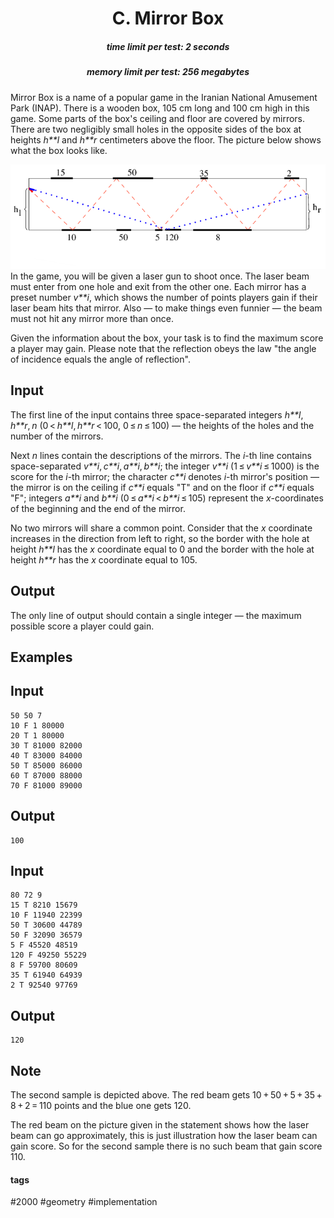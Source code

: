 <h1 style='text-align: center;'> C. Mirror Box</h1>

<h5 style='text-align: center;'>time limit per test: 2 seconds</h5>
<h5 style='text-align: center;'>memory limit per test: 256 megabytes</h5>

Mirror Box is a name of a popular game in the Iranian National Amusement Park (INAP). There is a wooden box, 105 cm long and 100 cm high in this game. Some parts of the box's ceiling and floor are covered by mirrors. There are two negligibly small holes in the opposite sides of the box at heights *h**l* and *h**r* centimeters above the floor. The picture below shows what the box looks like.

 ![](images/67f143771f3897c417d67602087e9fe625672680.png) In the game, you will be given a laser gun to shoot once. The laser beam must enter from one hole and exit from the other one. Each mirror has a preset number *v**i*, which shows the number of points players gain if their laser beam hits that mirror. Also — to make things even funnier — the beam must not hit any mirror more than once.

Given the information about the box, your task is to find the maximum score a player may gain. Please note that the reflection obeys the law "the angle of incidence equals the angle of reflection".

## Input

The first line of the input contains three space-separated integers *h**l*, *h**r*, *n* (0 < *h**l*, *h**r* < 100, 0 ≤ *n* ≤ 100) — the heights of the holes and the number of the mirrors.

Next *n* lines contain the descriptions of the mirrors. The *i*-th line contains space-separated *v**i*, *c**i*, *a**i*, *b**i*; the integer *v**i* (1 ≤ *v**i* ≤ 1000) is the score for the *i*-th mirror; the character *c**i* denotes *i*-th mirror's position — the mirror is on the ceiling if *c**i* equals "T" and on the floor if *c**i* equals "F"; integers *a**i* and *b**i* (0 ≤ *a**i* < *b**i* ≤ 105) represent the *x*-coordinates of the beginning and the end of the mirror.

No two mirrors will share a common point. Consider that the *x* coordinate increases in the direction from left to right, so the border with the hole at height *h**l* has the *x* coordinate equal to 0 and the border with the hole at height *h**r* has the *x* coordinate equal to 105.

## Output

The only line of output should contain a single integer — the maximum possible score a player could gain.

## Examples

## Input


```
50 50 7  
10 F 1 80000  
20 T 1 80000  
30 T 81000 82000  
40 T 83000 84000  
50 T 85000 86000  
60 T 87000 88000  
70 F 81000 89000  

```
## Output


```
100  

```
## Input


```
80 72 9  
15 T 8210 15679  
10 F 11940 22399  
50 T 30600 44789  
50 F 32090 36579  
5 F 45520 48519  
120 F 49250 55229  
8 F 59700 80609  
35 T 61940 64939  
2 T 92540 97769  

```
## Output


```
120  

```
## Note

The second sample is depicted above. The red beam gets 10 + 50 + 5 + 35 + 8 + 2 = 110 points and the blue one gets 120.

The red beam on the picture given in the statement shows how the laser beam can go approximately, this is just illustration how the laser beam can gain score. So for the second sample there is no such beam that gain score 110.



#### tags 

#2000 #geometry #implementation 